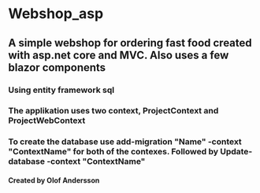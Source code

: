 # Webshop_asp

## A simple webshop for ordering fast food created with asp.net core and MVC. Also uses a few blazor components

### Using entity framework sql

### The applikation uses two context, ProjectContext and ProjectWebContext

### To create the database use add-migration "Name" -context "ContextName" for both of the contexes. Followed by Update-database -context "ContextName"

#### Created by Olof Andersson
